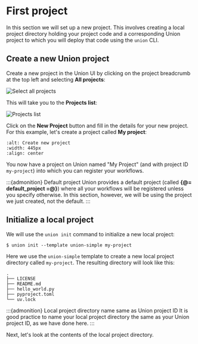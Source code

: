 # First project

In this section we will set up a new project.
This involves creating a local project directory holding your project code
and a corresponding Union project to which you will deploy that code using the `union` CLI.


## Create a new Union project

Create a new project in the Union UI by clicking on the project breadcrumb at the top left and selecting **All projects**:

![Select all projects](/_static/images/user-guide/getting-started/first-project/select-all-projects.png)

This will take you to the **Projects list**:

![Projects list](/_static/images/user-guide/getting-started/first-project/projects-list.png)

Click on the **New Project** button and fill in the details for your new project.
For this example, let's create a project called **My project**:

```{image} /_static/images/user-guide/getting-started/first-project/create-new-project.png
:alt: Create new project
:width: 445px
:align: center
```

You now have a project on Union named "My Project" (and with project ID `my-project`) into which you can register your workflows.

:::{admonition} Default project
Union provides a default project (called **{@= default_project =@}**) where all your workflows will be registered unless you specify otherwise.
In this section, however, we will be using the project we just created, not the default.
:::


## Initialize a local project

We will use the `union init` command to initialize a new local project:

```{code-block} shell
$ union init --template union-simple my-project
```

Here we use the `union-simple` template to create a new local project directory called `my-project`.
The resulting directory will look like this:

```{code-block} shell
.
├── LICENSE
├── README.md
├── hello_world.py
├── pyproject.toml
└── uv.lock
```

:::{admonition} Local project directory name same as Union project ID
It is good practice to name your local project directory the same as your Union project ID, as we have done here.
:::

Next, let's look at the contents of the local project directory.